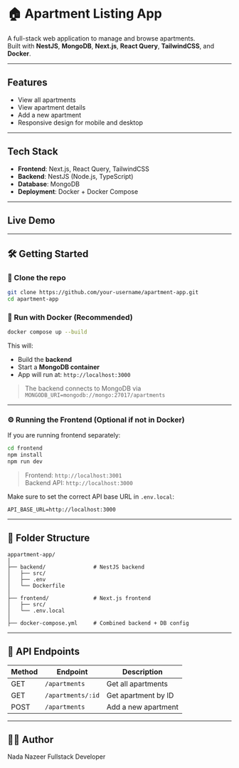 # 🏠 Apartment Listing App

A full-stack web application to manage and browse apartments.  
Built with **NestJS**, **MongoDB**, **Next.js**, **React Query**, **TailwindCSS**, and **Docker**.

---

## Features

- View all apartments
- View apartment details
- Add a new apartment
- Responsive design for mobile and desktop
---

## Tech Stack

- **Frontend**: Next.js, React Query, TailwindCSS
- **Backend**: NestJS (Node.js, TypeScript)
- **Database**: MongoDB
- **Deployment**: Docker + Docker Compose

---

##  Live Demo



---

## 🛠️ Getting Started

### 📁 Clone the repo

```bash
git clone https://github.com/your-username/apartment-app.git
cd apartment-app
```

### 🐳 Run with Docker (Recommended)

```bash
docker compose up --build
```

This will:
- Build the **backend**
- Start a **MongoDB container**
- App will run at: `http://localhost:3000`

> The backend connects to MongoDB via `MONGODB_URI=mongodb://mongo:27017/apartments`

---

### ⚙️ Running the Frontend (Optional if not in Docker)

If you are running frontend separately:

```bash
cd frontend
npm install
npm run dev
```

> Frontend: `http://localhost:3001`  
> Backend API: `http://localhost:3000`

Make sure to set the correct API base URL in `.env.local`:

```env
API_BASE_URL=http://localhost:3000
```

---

## 📂 Folder Structure

```
appartment-app/
│
├── backend/               # NestJS backend
│   ├── src/
│   ├── .env
│   └── Dockerfile
│
├── frontend/              # Next.js frontend
│   ├── src/
│   └── .env.local
│
├── docker-compose.yml     # Combined backend + DB config
```



---

## 📮 API Endpoints

| Method | Endpoint          | Description           |
|--------|-------------------|-----------------------|
| GET    | `/apartments`     | Get all apartments    |
| GET    | `/apartments/:id` | Get apartment by ID   |
| POST   | `/apartments`     | Add a new apartment   |

---

## 👨‍💻 Author

Nada Nazeer
Fullstack Developer  


